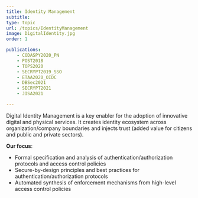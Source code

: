 ```yaml
---
title: Identity Management
subtitle: 
type: topic
url: /topics/IdentityManagement
image: DigitalIdentity.jpg
order: 1

publications:
    - CODASPY2020_PN
    - POST2018
    - TOPS2020
    - SECRYPT2019_SSO
    - ETAA2020_OIDC
    - DBSec2021
    - SECRYPT2021
    - JISA2021

---
```


Digital Identity Management is a key enabler for the adoption of innovative digital and physical services. It creates identity ecosystem across organization/company boundaries and injects trust (added value for citizens and public and private sectors).

**Our focus**:
- Formal specification and analysis of authentication/authorization protocols and access control policies
- Secure-by-design principles and best practices for authentication/authorization protocols
- Automated synthesis of enforcement mechanisms from high-level access control policies
